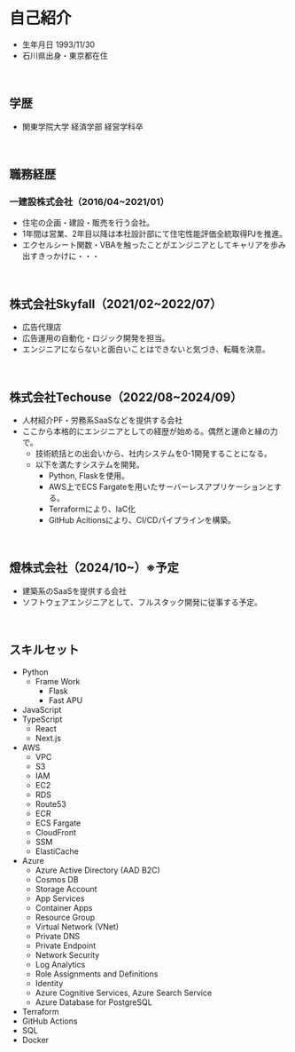 # 自己紹介
- 生年月日 1993/11/30
- 石川県出身・東京都在住
<br>

## 学歴
- 関東学院大学 経済学部 経営学科卒
<br>

## 職務経歴
### 一建設株式会社（2016/04~2021/01）
- 住宅の企画・建設・販売を行う会社。
- 1年間は営業、2年目以降は本社設計部にて住宅性能評価全統取得PJを推進。
- エクセルシート関数・VBAを触ったことがエンジニアとしてキャリアを歩み出すきっかけに・・・
<br>

## 株式会社Skyfall（2021/02~2022/07）
- 広告代理店
- 広告運用の自動化・ロジック開発を担当。
- エンジニアにならないと面白いことはできないと気づき、転職を決意。
<br>

## 株式会社Techouse（2022/08~2024/09）
- 人材紹介PF・労務系SaaSなどを提供する会社
- ここから本格的にエンジニアとしての経歴が始める。偶然と運命と縁の力で。
  - 技術統括との出会いから、社内システムを0-1開発することになる。
  - 以下を満たすシステムを開発。
    - Python, Flaskを使用。
    - AWS上でECS Fargateを用いたサーバーレスアプリケーションとする。
    - Terraformにより、IaC化
    - GitHub Acitionsにより、CI/CDパイプラインを構築。
<br>

## 燈株式会社（2024/10~）※予定
- 建築系のSaaSを提供する会社
- ソフトウェアエンジニアとして、フルスタック開発に従事する予定。
<br>

## スキルセット
- Python
  - Frame Work
    - Flask
    - Fast APU
- JavaScript
- TypeScript
  - React
  - Next.js 
- AWS
  - VPC
  - S3
  - IAM
  - EC2
  - RDS
  - Route53
  - ECR
  - ECS Fargate
  - CloudFront
  - SSM
  - ElastiCache
- Azure
  - Azure Active Directory (AAD B2C)
  - Cosmos DB
  - Storage Account
  - App Services
  - Container Apps
  - Resource Group
  - Virtual Network (VNet)
  - Private DNS
  - Private Endpoint
  - Network Security
  - Log Analytics
  - Role Assignments and Definitions
  - Identity
  - Azure Cognitive Services, Azure Search Service
  - Azure Database for PostgreSQL
- Terraform
- GitHub Actions
- SQL
- Docker
